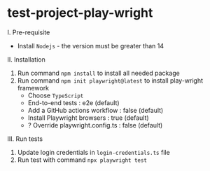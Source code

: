 # test-project-play-wright

I. Pre-requisite

- Install `Nodejs` - the version must be greater than 14

II. Installation

1. Run command `npm install` to install all needed package
2. Run command `npm init playwright@latest` to install play-wright framework
   - Choose `TypeScript`
   - End-to-end tests : e2e (default)
   - Add a GitHub actions workflow : false (default)
   - Install Playwright browsers : true (default)
   - ? Override playwright.config.ts : false (default)

III. Run tests

1. Update login credentials in `login-credentials.ts` file
2. Run test with command `npx playwright test`
